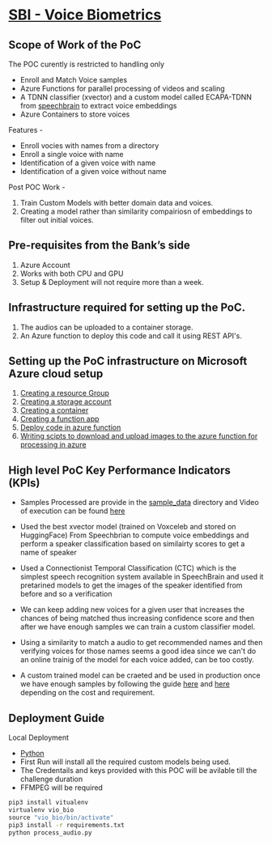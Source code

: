# [SBI - Voice Biometrics](https://www.techgig.com/hackathon/voice-biometrics)

## Scope of Work of the PoC

The POC curently is restricted to handling only 
- Enroll and Match Voice samples 
- Azure Functions for parallel processing of videos and scaling
- A TDNN classifier (xvector) and a custom model called ECAPA-TDNN from [speechbrain](https://github.com/speechbrain/speechbrain) to extract voice embeddings
- Azure Containers to store voices

Features - 
- Enroll vocies with names from a directory
- Enroll a single voice with name
- Identification of a given voice with name
- Identification of a given voice without name

Post POC Work - 
1. Train Custom Models with better domain data and voices.
2. Creating a model rather than similarity compairiosn of embeddings to filter out initial voices.

## Pre-requisites from the Bank’s side
1. Azure Account
2. Works with both CPU and GPU
3. Setup & Deployment will not require more than a week.

## Infrastructure required for setting up the PoC. 
1. The audios can be uploaded to a container storage.
2. An Azure function to deploy this code and call it using REST API's.

## Setting up the PoC infrastructure on Microsoft Azure cloud setup
1. [Creating a resource Group](https://docs.microsoft.com/en-us/azure/azure-resource-manager/management/manage-resource-groups-portal#create-resource-groups)
2. [Creating a storage account](https://docs.microsoft.com/en-us/azure/storage/common/storage-account-create?tabs=azure-portal)
3. [Creating a container](https://docs.microsoft.com/en-us/azure/storage/blobs/blob-containers-cli#create-a-container)
4. [Creating a function app](https://docs.microsoft.com/en-us/azure/azure-functions/functions-create-function-app-portal#create-a-function-app)
5. [Deploy code in azure function](https://docs.microsoft.com/en-us/azure/azure-functions/functions-create-function-app-portal#create-function)
6. [Writing scipts to download and upload images to the azure function for processing in azure](https://docs.microsoft.com/en-us/azure/storage/blobs/storage-quickstart-blobs-python?tabs=environment-variable-windows#upload-blobs-to-a-container)

## High level PoC Key Performance Indicators (KPIs) 
- Samples Processed are provide in the [sample_data](./sample_data/) directory and Video of execution can be found [here](https://drive.google.com/file/d/1c69mpH_fLMXZxh01kAhQWJvdAOeyKc3e/view?usp=sharing) 

- Used the best xvector model (trained on Voxceleb and stored on HuggingFace) From Speechbrian to compute voice embeddings and perform a speaker classification based on similairty scores to get a name of speaker

- Used a Connectionist Temporal Classification (CTC) which is the simplest speech recognition system available in SpeechBrain and used it pretarined models to get the images of the speaker identified from before and so a verification

- We can keep adding new voices for a given user that increases the chances of being matched thus increasing confidence score and then after we have enough samples we can train a custom classifier model.

- Using a similarity to match a audio to get recommended names and then verifying voices for those names seems a good idea since we can't do an online trainig of the model for each voice added, can be too costly.

- A custom trained model can be craeted and be used in production once we have enough samples by following the guide [here](https://colab.research.google.com/drive/1aFgzrUv3udM_gNJNUoLaHIm78QHtxdIz?usp=sharing#scrollTo=yXy6DhQmhrYA) and [here](https://colab.research.google.com/drive/1UwisnAjr8nQF3UnrkIJ4abBMAWzVwBMh?usp=sharing#scrollTo=4LnRq1_cpPXZ) depending on the cost and requirement.

## Deployment Guide
Local Deployment
- [Python](https://www.python.org/downloads/release/python-390/)
- First Run will install all the required custom models being used.
- The Credentails and keys provided with this POC will be avilable till the challenge duration
- FFMPEG will be required

```cmd
pip3 install vitualenv
virtualenv vio_bio
source "vio_bio/bin/activate"
pip3 install -r requirements.txt
python process_audio.py
```


